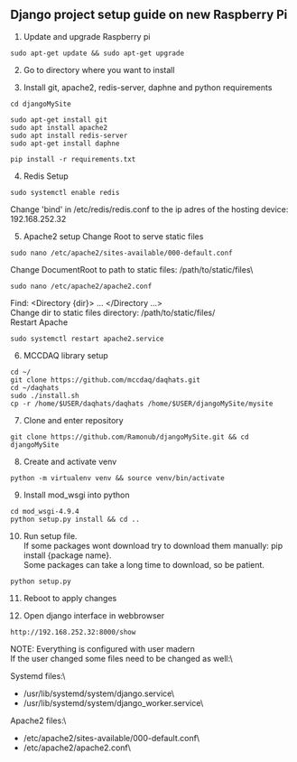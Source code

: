 ## Django project setup guide on new Raspberry Pi

1. Update and upgrade Raspberry pi
```
sudo apt-get update && sudo apt-get upgrade
```

2. Go to directory where you want to install

3. Install git, apache2, redis-server, daphne and python requirements
```
cd djangoMySite

sudo apt-get install git
sudo apt install apache2
sudo apt install redis-server
sudo apt-get install daphne

pip install -r requirements.txt
```

4. Redis Setup
```
sudo systemctl enable redis
```
Change 'bind' in /etc/redis/redis.conf to the ip adres of the hosting device:  192.168.252.32

5. Apache2 setup
Change Root to serve static files
``` 
sudo nano /etc/apache2/sites-available/000-default.conf
```
Change DocumentRoot to path to static files: /path/to/static/files\
``` 
sudo nano /etc/apache2/apache2.conf
```
Find: <Directory {dir}> ... </Directory ...>\
Change dir to static files directory: /path/to/static/files/\
Restart Apache
```
sudo systemctl restart apache2.service
```

6. MCCDAQ library setup
```
cd ~/
git clone https://github.com/mccdaq/daqhats.git
cd ~/daqhats
sudo ./install.sh
cp -r /home/$USER/daqhats/daqhats /home/$USER/djangoMySite/mysite
```

7. Clone and enter repository
```
git clone https://github.com/Ramonub/djangoMySite.git && cd djangoMySite
```

8. Create and activate venv
```
python -m virtualenv venv && source venv/bin/activate
```

9. Install mod_wsgi into python
```
cd mod_wsgi-4.9.4
python setup.py install && cd ..
```

10. Run setup file.\
If some packages wont download try to download them manually: pip install {package name}.\
Some packages can take a long time to download, so be patient.
```
python setup.py
```

11. Reboot to apply changes

12. Open django interface in webbrowser
```
http://192.168.252.32:8000/show
```


NOTE:
Everything is configured with user madern\
If the user changed some files need to be changed as well:\

Systemd files:\
- /usr/lib/systemd/system/django.service\
- /usr/lib/systemd/system/django_worker.service\

Apache2 files:\
- /etc/apache2/sites-available/000-default.conf\
- /etc/apache2/apache2.conf\